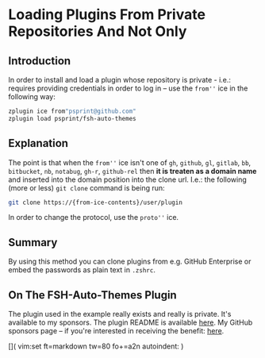 # Loading Plugins From Private Repositories And Not Only

## Introduction

In order to install and load a plugin whose repository is private - i.e.:
requires providing credentials in order to log in – use the `from''` ice in the
following way:

```zsh
zplugin ice from"psprint@github.com"
zplugin load psprint/fsh-auto-themes
```

## Explanation

The point is that when the `from''` ice isn't one of `gh`, `github`, `gl`,
`gitlab`, `bb`, `bitbucket`, `nb`, `notabug`, `gh-r`, `github-rel` then **it is
treaten as a domain name** and inserted into the domain position into the clone
url.  I.e.: the following (more or less) `git clone` command is being run:

```zsh
git clone https://{from-ice-contents}/user/plugin
```

In order to change the protocol, use the `proto''` ice.

## Summary

By using this method you can clone plugins from e.g. GitHub Enterprise or embed
the passwords as plain text in `.zshrc`.

## On The FSH-Auto-Themes Plugin

The plugin used in the example really exists and really is private. It's
available to my sponsors. The plugin README is available
[here](../fsh-auto-themes/index.html). My GitHub sponsors page – if you're
interested in receiving the benefit:
[here](https://github.com/sponsors/psprint).

[]( vim:set ft=markdown tw=80 fo+=a2n autoindent: )
